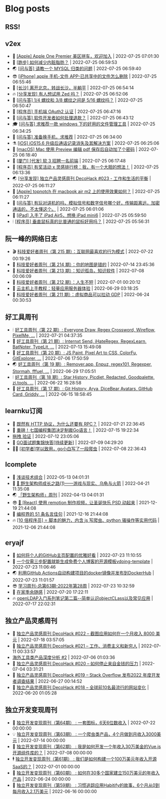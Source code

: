 # Blog posts
## RSS!



## v2ex

<!-- v2ex:START  -->
- 🫶 [[Apple] Apple One Premier 美区拼车，欢迎加入](https://www.v2ex.com/t/868556#reply0) | 2022-07-25 07:01:30 
- 🧰 [[跑步] 如何减少内脏脂肪？](https://www.v2ex.com/t/868555#reply0) | 2022-07-25 06:59:53 
- 🌏 [[问与答] 请教一个 MYSQL 归类的问题](https://www.v2ex.com/t/868554#reply0) | 2022-07-25 06:59:40 
- 😎 [[iPhone] apple 手机-文件 APP-已共享中的文件怎么删除](https://www.v2ex.com/t/868552#reply0) | 2022-07-25 06:55:46 
- 💂 [[长沙] 离开北京，转战长沙，半躺平](https://www.v2ex.com/t/868551#reply5) | 2022-07-25 06:54:14 
- 🔥 [[分享发现] 有人想试用 Zed 吗？](https://www.v2ex.com/t/868550#reply1) | 2022-07-25 06:52:06 
- 🦅 [[问与答] 1/4 螺纹和 3/8 螺纹之间是 5/16 螺纹吗？](https://www.v2ex.com/t/868549#reply0) | 2022-07-25 06:50:47 
- 🙉 [[程序员] 手机端 OAuth2 认证](https://www.v2ex.com/t/868548#reply2) | 2022-07-25 06:47:16 
- 💫 [[问与答] 软件开发者如何处理退款？](https://www.v2ex.com/t/868547#reply1) | 2022-07-25 06:43:12 
- 🎓 [[问与答] 求推荐一款 windows 下的好用的文件管理工具](https://www.v2ex.com/t/868546#reply1) | 2022-07-25 06:34:25 
- 🗽 [[问与答] 准备换手机，求推荐](https://www.v2ex.com/t/868545#reply2) | 2022-07-25 06:34:00 
- ⚗️ [[iOS] iOS15.6 升级后通话记录消失及其解决方案](https://www.v2ex.com/t/868544#reply0) | 2022-07-25 06:25:06 
- 🦍 [[macOS] Mac 使用 Preview 编辑 pdf 保存后自动加了个密码](https://www.v2ex.com/t/868543#reply0) | 2022-07-25 06:18:40 
- 🤩 [[厦门] [代发] 软 3 招聘一名前端](https://www.v2ex.com/t/868542#reply5) | 2022-07-25 06:17:48 
- 🙉 [[程序员] 有奖活动 x 灵感排行榜：我，有一个大胆的想法！](https://www.v2ex.com/t/868541#reply0) | 2022-07-25 06:13:36 
- 🌏 [[分享发现] 独立产品灵感周刊 DecoHack #023 - 工作和生活的平衡](https://www.v2ex.com/t/868540#reply0) | 2022-07-25 06:11:27 
- 🐘 [[Apple] topnotch 在 macbook air m2 上的使用效果如何？](https://www.v2ex.com/t/868539#reply0) | 2022-07-25 06:11:27 
- 🧰 [[问与答] 有玩对讲机的吗，模拟信号和数字信号哪个好，传输距离远，加密通话的，不太懂这个。](https://www.v2ex.com/t/868536#reply2) | 2022-07-25 06:01:06 
- 💃 [[iPad] 入手了 iPad Air5，想换 iPad mini6](https://www.v2ex.com/t/868535#reply8) | 2022-07-25 05:59:50 
- 🕯 [[程序员] 垂直鼠标真的比普通的鼠标好用吗？](https://www.v2ex.com/t/868534#reply5) | 2022-07-25 05:56:31 <!-- v2ex:END -->

## 阮一峰的网络日志

<!-- ruanyf:START -->
- 🎬 [科技爱好者周刊（第 215 期）：互联网最喜欢的行为模式](http://www.ruanyifeng.com/blog/2022/07/weekly-issue-215.html) | 2022-07-22 00:19:26 
- 💄 [科技爱好者周刊（第 214 期）：你的地图是错的](http://www.ruanyifeng.com/blog/2022/07/weekly-issue-214.html) | 2022-07-14 23:45:36 
- 🐎 [科技爱好者周刊（第 213 期）：知识孤岛，知识软件](http://www.ruanyifeng.com/blog/2022/07/weekly-issue-213.html) | 2022-07-08 00:06:09 
- 🤔 [科技爱好者周刊（第 212 期）：人生不短](http://www.ruanyifeng.com/blog/2022/07/weekly-issue-212.html) | 2022-07-01 00:20:12 
- 🧠 [云主机上手教程：轻量应用服务器体验](http://www.ruanyifeng.com/blog/2022/06/cloud-server-getting-started-tutorial.html) | 2022-06-29 03:18:25 
- 🎃 [科技爱好者周刊（第 211 期）：虚拟商品可以拉动 GDP](http://www.ruanyifeng.com/blog/2022/06/weekly-issue-211.html) | 2022-06-24 00:30:53 <!-- ruanyf:END -->

## 好工具周刊

<!-- bestxtools:START -->
- 🕯 [好工具周刊（第 22 期）: Everyone Draw, Regex Cross­word, Wireflow, PixelMe, ...](https://discuss-cn.bestxtools.com/d/60/1) | 2022-07-21 04:37:35 
- 🦩 [好工具周刊（第 21 期）: Internxt Send, iHateRegex, RegexLearn, BatNoter, TypeLit, ...](https://discuss-cn.bestxtools.com/d/58/1) | 2022-07-13 15:49:08 
- 🦄 [好工具周刊（第 20 期）: JS Paint, Pixel Art to CSS, ColorFu, GitExplorer, ...](https://discuss-cn.bestxtools.com/d/57/1) | 2022-07-06 17:50:59 
- 🌏 [好工具周刊（第 19 期）: Remover.app, Enpuz, regex101, Regexper, Stormah, fffuel, ...](https://discuss-cn.bestxtools.com/d/56/1) | 2022-06-29 17:05:51 
- 🕯 [好工具周刊（第 18 期）: Star History, Picdiet, Redacted, Goodpalette, zi.tools, ...](https://discuss-cn.bestxtools.com/d/47/1) | 2022-06-22 16:28:58 
- 📝 [好工具周刊（第 17 期）: Git History, Arya, DiceBear Avatars, GitHub Card, Griddy, ...](https://discuss-cn.bestxtools.com/d/43/1) | 2022-06-15 18:58:45 <!-- bestxtools:END -->


## learnku订阅

<!-- learnku:START -->
- 🦅 [既然有 HTTP 协议，为什么还要有 RPC？](https://learnku.com/laravel/t/69972) | 2022-07-21 22:36:45 
- 🦅 [重磅！七国编程集团决定制裁Go语言！](https://learnku.com/articles/69766) | 2022-07-15 19:22:34 
-  [拖拽 验证](https://learnku.com/articles/69652) | 2022-07-12 23:05:06 
- 🌈 [GO面试题集锦快答[持续更新]](https://learnku.com/articles/69250) | 2022-07-09 04:29:20 
- 🧑‍🏫 [[初学者]学以致用，go小白写了一段爬虫](https://learnku.com/go/t/69522) | 2022-07-08 22:36:43 <!-- learnku:END -->



## lcomplete

<!-- lcomplete:START -->
- 🫶 [浅谈技术组合](http://codelc.com/post/essay/%E6%B5%85%E8%B0%88%E6%8A%80%E6%9C%AF%E7%BB%84%E5%90%88/) | 2022-05-13 04:01:31 
- 🧰 [🐒 野生架构师成长之路&lpar;1&rpar;——游戏与现实、乌龟与火箭](http://codelc.com/post/growup/s01/) | 2022-04-21 11:35:08 
- 🌏 [「野生架构师」周刊](http://codelc.com/post/essay/%E9%87%8E%E7%94%9F%E6%9E%B6%E6%9E%84%E5%B8%88%E5%91%A8%E5%88%8A%E4%BB%8B%E7%BB%8D/) | 2022-04-13 04:01:31 
- 😎 [🎄 [React] 使用 remotion 制作视频，让圣诞快乐 PSD 动起来](http://codelc.com/post/dev/js/remotion/) | 2021-12-19 21:44:08 
- 💂 [编程界的 51 条名言佳句](http://codelc.com/post/dev/thinking/quotes/) | 2021-12-16 21:44:08 
- 🔥 [[10 倍程序员] ⭐ 脚本的魅力，内含 js 写爬虫、python 骚操作等实用代码](http://codelc.com/post/dev/10x/script/) | 2021-12-06 21:44:08 <!-- lcomplete:END -->

## eryajf

<!-- eryajf:START -->
- 🫶 [如何将个人的GitHub主页配置的优雅好看](https://wiki.eryajf.net/pages/d195b4/) | 2022-07-23 11:10:55 
- 🧰 [一个仅需三步配置就能生成免费个人博客的开源模板vdoing-template](https://wiki.eryajf.net/pages/48e307/) | 2022-07-23 11:06:46 
- 🌏 [利用GitHub Actions自动构建项目的docker镜像并发布到DockerHub](https://wiki.eryajf.net/pages/5baf0a/) | 2022-07-23 11:01:57 
- 😎 [学习周刊-总第63期-2022年第28周](https://wiki.eryajf.net/pages/d2ea2c/) | 2022-07-23 10:32:59 
- 💂 [在家季余随感](https://wiki.eryajf.net/pages/e36842/) | 2022-07-20 17:22:11 
- 🔥 [openLDAP入门系列笔记第二篇--简单认识objectCLass以及常见应用](https://wiki.eryajf.net/pages/ea10fa/) | 2022-07-17 22:02:31 <!-- eryajf:END -->



## 独立产品灵感周刊

<!-- DecoHack:START -->
- 🦣 [独立产品灵感周刊 DecoHack #022 – 截图应用如何在一个月收入 8000 美元](https://www.decohack.com/Post/774) | 2022-07-18 03:57:05 
- 🤡 [独立产品灵感周刊 DecoHack #021 – 工作、消费主义和新穷人](https://www.decohack.com/Post/753) | 2022-07-11 00:33:57 
-  [海外工具类产品深度分析 #2](https://www.decohack.com/Post/746) | 2022-07-06 01:03:36 
- 🐲 [独立产品灵感周刊 DecoHack #020 – 如何停止来自金钱的压力](https://www.decohack.com/Post/728) | 2022-07-04 03:31:21 
- 🦅 [独立产品灵感周刊 DecoHack #019 – Stack Overflow 发布2022 年度开发者调查结果](https://www.decohack.com/Post/699) | 2022-06-27 00:14:52 
- 🧰 [独立产品灵感周刊 DecoHack #018 – 全球前10名最流行的网站变化](https://www.decohack.com/Post/680) | 2022-06-20 01:05:28 <!-- DecoHack:END -->

## 独立开发变现周刊

<!-- easyindie:START -->
- 💂 [独立开发变现周刊（第64期） : 一套图标，6天6位数收入](https://www.ezindie.com/weekly/issue-64) | 2022-07-22 00:00:00 
- 💡 [独立开发变现周刊（第63期） : 一个爬虫类产品，4个月做到月收入3000美元](https://www.ezindie.com/weekly/issue-63) | 2022-07-14 00:00:00 
- 🌋 [独立开发变现周刊（第62期） : 我是如何开发一个年收入30万美金的Vue.js开源组件库的？](https://www.ezindie.com/weekly/issue-62) | 2022-07-08 00:00:00 
- 🕴 [独立开发变现周刊（第61期） : 我们是如何构建一个100万美元年收入开源SaaS的？](https://www.ezindie.com/weekly/issue-61) | 2022-07-01 00:00:00 
- 🎊 [独立开发变现周刊（第60期） : 如何在30多个国家建立150万美元的年收入产品](https://www.ezindie.com/weekly/issue-60) | 2022-06-24 00:00:00 
- 🤔 [独立开发变现周刊（第59期） : 习惯追踪应用Habitify的故事，6个月从0到每月收入2.1万美元](https://www.ezindie.com/weekly/issue-59) | 2022-06-16 00:00:00 <!-- easyindie:END -->




